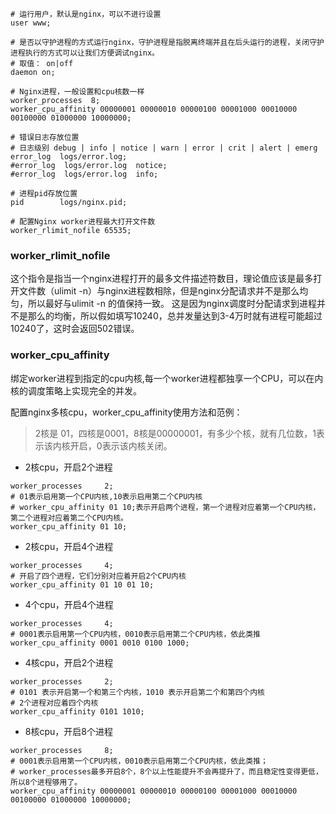 
```nginx
# 运行用户，默认是nginx，可以不进行设置
user www;

# 是否以守护进程的方式运行nginx，守护进程是指脱离终端并且在后头运行的进程，关闭守护进程执行的方式可以让我们方便调试nginx。
# 取值： on|off
daemon on;

# Nginx进程，一般设置和cpu核数一样
worker_processes  8;
worker_cpu_affinity 00000001 00000010 00000100 00001000 00010000 00100000 01000000 10000000;

# 错误日志存放位置
# 日志级别 debug | info | notice | warn | error | crit | alert | emerg
error_log  logs/error.log;
#error_log  logs/error.log  notice;
#error_log  logs/error.log  info;

# 进程pid存放位置
pid        logs/nginx.pid;

# 配置Nginx worker进程最大打开文件数
worker_rlimit_nofile 65535;

```

### worker_rlimit_nofile
这个指令是指当一个nginx进程打开的最多文件描述符数目，理论值应该是最多打开文件数（ulimit -n）与nginx进程数相除，但是nginx分配请求并不是那么均匀，所以最好与ulimit -n 的值保持一致。
这是因为nginx调度时分配请求到进程并不是那么的均衡，所以假如填写10240，总并发量达到3-4万时就有进程可能超过10240了，这时会返回502错误。

### worker_cpu_affinity
绑定worker进程到指定的cpu内核,每一个worker进程都独享一个CPU，可以在内核的调度策略上实现完全的并发。

配置nginx多核cpu，worker_cpu_affinity使用方法和范例：

> 2核是 01，四核是0001，8核是00000001，有多少个核，就有几位数，1表示该内核开启，0表示该内核关闭。

- 2核cpu，开启2个进程
```nginx
worker_processes     2;
# 01表示启用第一个CPU内核,10表示启用第二个CPU内核
# worker_cpu_affinity 01 10;表示开启两个进程，第一个进程对应着第一个CPU内核，第二个进程对应着第二个CPU内核。
worker_cpu_affinity 01 10;
```

- 2核cpu，开启4个进程
```nginx
worker_processes     4;
# 开启了四个进程，它们分别对应着开启2个CPU内核
worker_cpu_affinity 01 10 01 10;
```

- 4个cpu，开启4个进程
```nginx
worker_processes     4;
# 0001表示启用第一个CPU内核，0010表示启用第二个CPU内核，依此类推
worker_cpu_affinity 0001 0010 0100 1000;
```

- 4核cpu，开启2个进程
```nginx
worker_processes     2;
# 0101 表示开启第一个和第三个内核，1010 表示开启第二个和第四个内核
# 2个进程对应着四个内核
worker_cpu_affinity 0101 1010;
```

- 8核cpu，开启8个进程
```nginx
worker_processes     8;
# 0001表示启用第一个CPU内核，0010表示启用第二个CPU内核，依此类推；
# worker_processes最多开启8个，8个以上性能提升不会再提升了，而且稳定性变得更低，所以8个进程够用了。
worker_cpu_affinity 00000001 00000010 00000100 00001000 00010000 00100000 01000000 10000000;
```
